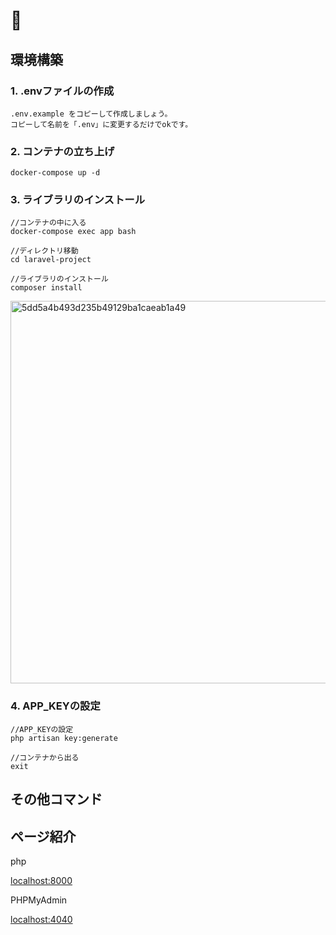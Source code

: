 # 🐳

## 環境構築

### 1. .envファイルの作成

```
.env.example をコピーして作成しましょう。
コピーして名前を「.env」に変更するだけでokです。
```

### 2. コンテナの立ち上げ

```
docker-compose up -d
```

### 3. ライブラリのインストール

```
//コンテナの中に入る
docker-compose exec app bash

//ディレクトリ移動
cd laravel-project

//ライブラリのインストール
composer install
```
<img width="612" alt="5dd5a4b493d235b49129ba1caeab1a49" src="https://user-images.githubusercontent.com/52444199/233876644-2835aa75-9ae2-4ecf-a4cc-b302dc82f4c8.png">

### 4. APP_KEYの設定

```
//APP_KEYの設定
php artisan key:generate

//コンテナから出る
exit
```

## その他コマンド

## ページ紹介

php

[localhost:8000](http://localhost:8000)

PHPMyAdmin

[localhost:4040](http://localhost:4040)
